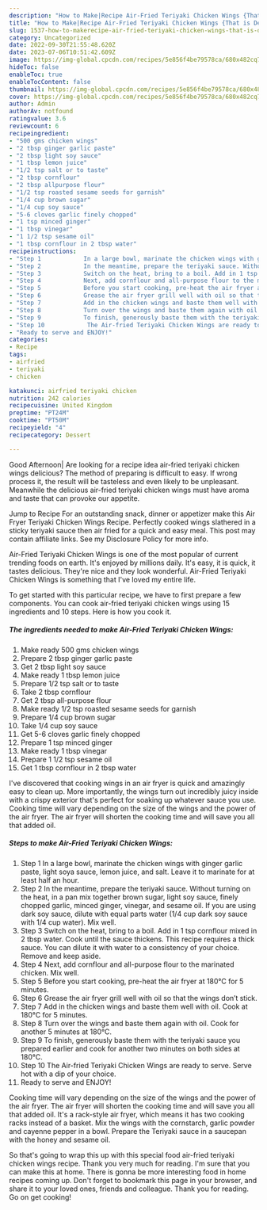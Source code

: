 ```yaml
---
description: "How to Make|Recipe Air-Fried Teriyaki Chicken Wings {That is Delicious"
title: "How to Make|Recipe Air-Fried Teriyaki Chicken Wings {That is Delicious"
slug: 1537-how-to-makerecipe-air-fried-teriyaki-chicken-wings-that-is-delicious
category: Uncategorized
date: 2022-09-30T21:55:48.620Z
date: 2023-07-06T10:51:42.609Z
image: https://img-global.cpcdn.com/recipes/5e856f4be79578ca/680x482cq70/air-fried-teriyaki-chicken-wings-recipe-main-photo.jpg
hideToc: false
enableToc: true
enableTocContent: false
thumbnail: https://img-global.cpcdn.com/recipes/5e856f4be79578ca/680x482cq70/air-fried-teriyaki-chicken-wings-recipe-main-photo.jpg
cover: https://img-global.cpcdn.com/recipes/5e856f4be79578ca/680x482cq70/air-fried-teriyaki-chicken-wings-recipe-main-photo.jpg
author: Admin
authorAv: notfound
ratingvalue: 3.6
reviewcount: 6
recipeingredient:
- "500 gms chicken wings"
- "2 tbsp ginger garlic paste"
- "2 tbsp light soy sauce"
- "1 tbsp lemon juice"
- "1/2 tsp salt or to taste"
- "2 tbsp cornflour"
- "2 tbsp allpurpose flour"
- "1/2 tsp roasted sesame seeds for garnish"
- "1/4 cup brown sugar"
- "1/4 cup soy sauce"
- "5-6 cloves garlic finely chopped"
- "1 tsp minced ginger"
- "1 tbsp vinegar"
- "1 1/2 tsp sesame oil"
- "1 tbsp cornflour in 2 tbsp water"
recipeinstructions:
- "Step 1            In a large bowl, marinate the chicken wings with ginger garlic paste, light soya sauce, lemon juice, and salt. Leave it to marinate for at least half an hour."
- "Step 2            In the meantime, prepare the teriyaki sauce. Without turning on the heat, in a pan mix together brown sugar, light soy sauce, finely chopped garlic, minced ginger, vinegar, and sesame oil. If you are using dark soy sauce, dilute with equal parts water (1/4 cup dark soy sauce with 1/4 cup water). Mix well."
- "Step 3            Switch on the heat, bring to a boil. Add in 1 tsp cornflour mixed in 2 tbsp water. Cook until the sauce thickens. This recipe requires a thick sauce. You can dilute it with water to a consistency of your choice. Remove and keep aside."
- "Step 4            Next, add cornflour and all-purpose flour to the marinated chicken. Mix well."
- "Step 5            Before you start cooking, pre-heat the air fryer at 180°C for 5 minutes."
- "Step 6            Grease the air fryer grill well with oil so that the wings don’t stick."
- "Step 7            Add in the chicken wings and baste them well with oil. Cook at 180°C for 5 minutes."
- "Step 8            Turn over the wings and baste them again with oil. Cook for another 5 minutes at 180°C."
- "Step 9            To finish, generously baste them with the teriyaki sauce you prepared earlier and cook for another two minutes on both sides at 180°C."
- "Step 10            The Air-fried Teriyaki Chicken Wings are ready to serve. Serve hot with a dip of your choice."
- "Ready to serve and ENJOY!"
categories:
- Recipe
tags:
- airfried
- teriyaki
- chicken

katakunci: airfried teriyaki chicken 
nutrition: 242 calories
recipecuisine: United Kingdom
preptime: "PT24M"
cooktime: "PT50M"
recipeyield: "4"
recipecategory: Dessert

---
```



Good Afternoon| Are looking for a recipe idea air-fried teriyaki chicken wings delicious? The method of preparing is difficult to easy. If wrong process it, the result will be tasteless and even likely to be unpleasant. Meanwhile the delicious air-fried teriyaki chicken wings must have aroma and taste that can provoke our appetite.





Jump to Recipe For an outstanding snack, dinner or appetizer make this Air Fryer Teriyaki Chicken Wings Recipe. Perfectly cooked wings slathered in a sticky teriyaki sauce then air fried for a quick and easy meal. This post may contain affiliate links. See my Disclosure Policy for more info.

Air-Fried Teriyaki Chicken Wings is one of the most popular of current trending foods on earth. It's enjoyed by millions daily. It's easy, it is quick, it tastes delicious. They're nice and they look wonderful. Air-Fried Teriyaki Chicken Wings is something that I've loved my entire life.


To get started with this particular recipe, we have to first prepare a few components. You can cook air-fried teriyaki chicken wings using 15 ingredients and 10 steps. Here is how you cook it.

<!--inarticleads1-->

##### The ingredients needed to make Air-Fried Teriyaki Chicken Wings:

1. Make ready 500 gms chicken wings
1. Prepare 2 tbsp ginger garlic paste
1. Get 2 tbsp light soy sauce
1. Make ready 1 tbsp lemon juice
1. Prepare 1/2 tsp salt or to taste
1. Take 2 tbsp cornflour
1. Get 2 tbsp all-purpose flour
1. Make ready 1/2 tsp roasted sesame seeds for garnish
1. Prepare 1/4 cup brown sugar
1. Take 1/4 cup soy sauce
1. Get 5-6 cloves garlic finely chopped
1. Prepare 1 tsp minced ginger
1. Make ready 1 tbsp vinegar
1. Prepare 1 1/2 tsp sesame oil
1. Get 1 tbsp cornflour in 2 tbsp water


I&#39;ve discovered that cooking wings in an air fryer is quick and amazingly easy to clean up. More importantly, the wings turn out incredibly juicy inside with a crispy exterior that&#39;s perfect for soaking up whatever sauce you use. Cooking time will vary depending on the size of the wings and the power of the air fryer. The air fryer will shorten the cooking time and will save you all that added oil. 

<!--inarticleads2-->

##### Steps to make Air-Fried Teriyaki Chicken Wings:

1. Step 1            In a large bowl, marinate the chicken wings with ginger garlic paste, light soya sauce, lemon juice, and salt. Leave it to marinate for at least half an hour.
1. Step 2            In the meantime, prepare the teriyaki sauce. Without turning on the heat, in a pan mix together brown sugar, light soy sauce, finely chopped garlic, minced ginger, vinegar, and sesame oil. If you are using dark soy sauce, dilute with equal parts water (1/4 cup dark soy sauce with 1/4 cup water). Mix well.
1. Step 3            Switch on the heat, bring to a boil. Add in 1 tsp cornflour mixed in 2 tbsp water. Cook until the sauce thickens. This recipe requires a thick sauce. You can dilute it with water to a consistency of your choice. Remove and keep aside.
1. Step 4            Next, add cornflour and all-purpose flour to the marinated chicken. Mix well.
1. Step 5            Before you start cooking, pre-heat the air fryer at 180°C for 5 minutes.
1. Step 6            Grease the air fryer grill well with oil so that the wings don’t stick.
1. Step 7            Add in the chicken wings and baste them well with oil. Cook at 180°C for 5 minutes.
1. Step 8            Turn over the wings and baste them again with oil. Cook for another 5 minutes at 180°C.
1. Step 9            To finish, generously baste them with the teriyaki sauce you prepared earlier and cook for another two minutes on both sides at 180°C.
1. Step 10            The Air-fried Teriyaki Chicken Wings are ready to serve. Serve hot with a dip of your choice.
1. Ready to serve and ENJOY!

Cooking time will vary depending on the size of the wings and the power of the air fryer. The air fryer will shorten the cooking time and will save you all that added oil. It&#39;s a rack-style air fryer, which means it has two cooking racks instead of a basket. Mix the wings with the cornstarch, garlic powder and cayenne pepper in a bowl. Prepare the Teriyaki sauce in a saucepan with the honey and sesame oil. 

So that's going to wrap this up with this special food air-fried teriyaki chicken wings recipe. Thank you very much for reading. I'm sure that you can make this at home. There is gonna be more interesting food in home recipes coming up. Don't forget to bookmark this page in your browser, and share it to your loved ones, friends and colleague. Thank you for reading. Go on get cooking!
